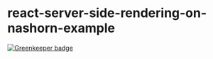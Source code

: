 # react-server-side-rendering-on-nashorn-example

[![Greenkeeper badge](https://badges.greenkeeper.io/Download/react-server-side-rendering-on-nashorn-example.svg)](https://greenkeeper.io/)
